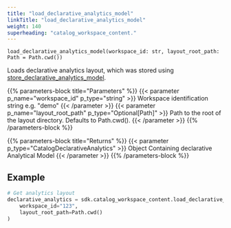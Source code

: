 ```yaml
---
title: "load_declarative_analytics_model"
linkTitle: "load_declarative_analytics_model"
weight: 140
superheading: "catalog_workspace_content."
---
```




``load_declarative_analytics_model(workspace_id: str, layout_root_path: Path = Path.cwd())``

Loads declarative analytics layout, which was stored using [store_declarative_analytics_model](../store_declarative_analytics_model/).

{{% parameters-block  title="Parameters" %}}
{{< parameter p_name="workspace_id" p_type="string" >}}
Workspace identification string e.g. "demo"
{{< /parameter >}}
{{< parameter p_name="layout_root_path" p_type="Optional[Path]" >}}
Path to the root of the layout directory. Defaults to Path.cwd().
{{< /parameter >}}
{{% /parameters-block %}}

{{% parameters-block title="Returns" %}}
{{< parameter p_type="CatalogDeclarativeAnalytics" >}}
Object Containing declarative Analytical Model
{{< /parameter >}}
{{% /parameters-block %}}

## Example

```Python
# Get analytics layout
declarative_analytics = sdk.catalog_workspace_content.load_declarative_analytics_model(
    workspace_id="123",
    layout_root_path=Path.cwd()
)
```
